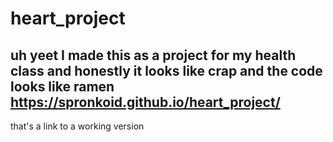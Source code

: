 # heart_project
uh yeet I made this as a project for my health class and honestly it looks like crap and the code looks like ramen <br>
https://spronkoid.github.io/heart_project/
------------------------
that's a link to a working version

